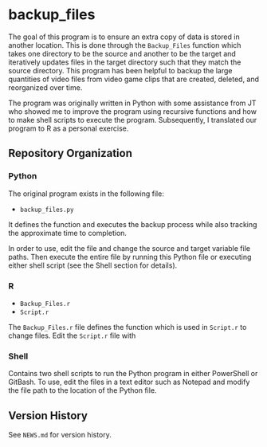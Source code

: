 # backup_files


The goal of this program is to ensure an extra copy of data is stored in another location. This is done through the `Backup_Files` function which takes one directory to be the source and another to be the target and iteratively updates files in the target directory such that they match the source directory. This program has been helpful to backup the large quantities of video files from video game clips that are created, deleted, and reorganized over time. 

The program was originally written in Python with some assistance from JT who showed me to improve the program using recursive functions and how to make shell scripts to execute the program. Subsequently, I translated our program to R as a personal exercise. 

## Repository Organization

### Python

The original program exists in the following file:

* `backup_files.py`

It defines the function and executes the backup process while also tracking the approximate time to completion.

In order to use, edit the file and change the source and target variable file paths. Then execute the entire file by running this Python file or executing either shell script (see the Shell section for details).

### R

* `Backup_Files.r`
* `Script.r`

The `Backup_Files.r` file defines the function which is used in `Script.r` to change files. Edit the `Script.r` file with 

### Shell

Contains two shell scripts to run the Python program in either PowerShell or GitBash. To use, edit the files in a text editor such as Notepad and modify the file path to the location of the Python file.


## Version History

See `NEWS.md` for version history.



